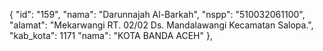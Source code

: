 {
    "id": "159",
    "nama": "Darunnajah Al-Barkah",
    "nspp": "510032061100",
    "alamat": "Mekarwangi RT. 02/02 Ds. Mandalawangi Kecamatan Salopa.",
    "kab_kota": 1171
    "nama": "KOTA BANDA ACEH"
  },

